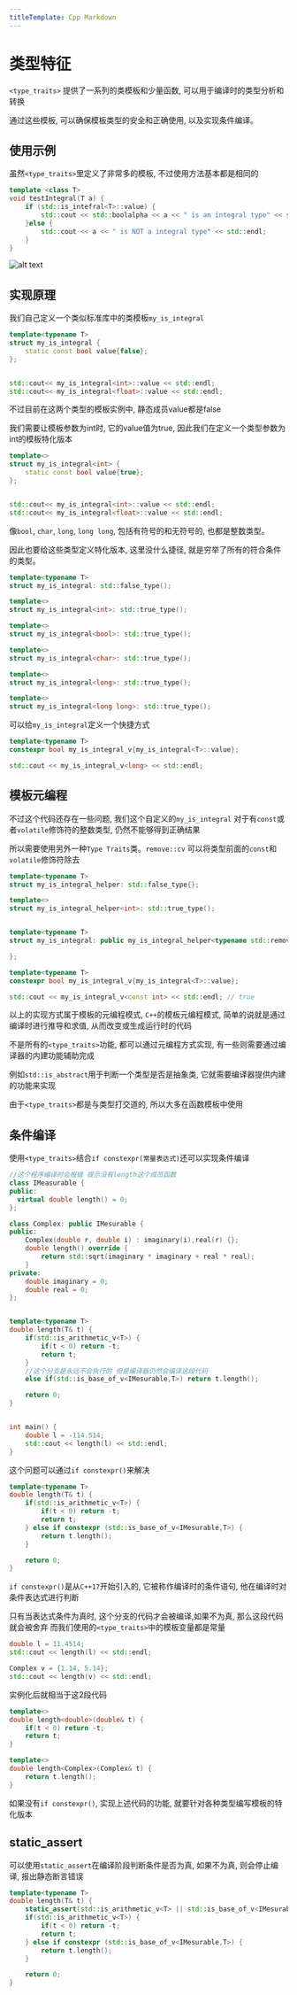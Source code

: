 ```yaml
---
titleTemplate: Cpp Markdown
---
```

# 类型特征


`<type_traits>` 提供了一系列的类模板和少量函数, 可以用于编译时的类型分析和转换


通过这些模板, 可以确保模板类型的安全和正确使用, 以及实现条件编译。

## 使用示例
虽然`<type_traits>`里定义了非常多的模板, 不过使用方法基本都是相同的

```cpp
template <class T>
void testIntegral(T a) {
    if (std::is_intefral<T>::value) {
        std::cout << std::boolalpha << a << " is an integral type" << std::endl;
    }else {
        std::cout << a << " is NOT a integral type" << std::endl;
    }
}
```
![alt text](type_traits.png)


## 实现原理
我们自己定义一个类似标准库中的类模板`my_is_integral`
```cpp
template<typename T>
struct my_is_integral {
    static const bool value{false};
};


std::cout<< my_is_integral<int>::value << std::endl;
std::cout<< my_is_integral<float>::value << std::endl;
```

不过目前在这两个类型的模板实例中, 静态成员value都是false


我们需要让模板参数为int时, 它的value值为true, 因此我们在定义一个类型参数为int的模板特化版本
```cpp
template<>
struct my_is_integral<int> {
    static const bool value{true};
};


std::cout<< my_is_integral<int>::value << std::endl;
std::cout<< my_is_integral<float>::value << std::endl;
```
像`bool`, `char`, `long`, `long long`, 包括有符号的和无符号的, 也都是整数类型。

因此也要给这些类型定义特化版本, 这里没什么捷径, 就是穷举了所有的符合条件的类型。
```cpp
template<typename T>
struct my_is_integral: std::false_type();

template<>
struct my_is_integral<int>: std::true_type();

template<>
struct my_is_integral<bool>: std::true_type();

template<>
struct my_is_integral<char>: std::true_type();

template<>
struct my_is_integral<long>: std::true_type();

template<>
struct my_is_integral<long long>: std::true_type();
```


可以给`my_is_integral`定义一个快捷方式
```cpp
template<typename T>
constexpr bool my_is_integral_v{my_is_integral<T>::value};

std::cout << my_is_integral_v<long> << std::endl;
```

## 模板元编程
不过这个代码还存在一些问题, 我们这个自定义的`my_is_integral` 对于有`const`或者`volatile`修饰符的整数类型, 仍然不能够得到正确结果

所以需要使用另外一种`Type Traits`类。`remove::cv` 可以将类型前面的`const`和`volatile`修饰符除去
```cpp
template<typename T>
struct my_is_integral_helper: std::false_type{};

template<>
struct my_is_integral_helper<int>: std::true_type();


template<typename T>
struct my_is_integral: public my_is_integral_helper<typename std::remove_cv<T>::type{

};

template<typename T>
constexpr bool my_is_integral_v{my_is_integral<T>::value};

std::cout << my_is_integral_v<const int> << std::endl; // true
```



以上的实现方式属于模板的元编程模式, `C++`的模板元编程模式, 简单的说就是通过编译时进行推导和求值, 从而改变或生成运行时的代码


不是所有的`<type_traits>`功能, 都可以通过元编程方式实现, 有一些则需要通过编译器的内建功能辅助完成

例如`std::is_abstract`用于判断一个类型是否是抽象类, 它就需要编译器提供内建的功能来实现

由于`<type_traits>`都是与类型打交道的, 所以大多在函数模板中使用


## 条件编译
使用`<type_traits>`结合`if constexpr(常量表达式)`还可以实现条件编译
```cpp
//这个程序编译时会报错 提示没有length这个成员函数
class IMeasurable {
public:
  virtual double length() = 0;
};

class Complex: public IMesurable {
public:
    Complex(double r, double i) : imaginary(i),real(r) {};
    double length() override {
        return std::sqrt(imaginary * imaginary + real * real);
    }
private:
    double imaginary = 0;
    double real = 0;
};


template<typename T>
double length(T& t) {
    if(std::is_arithmetic_v<T>) {
        if(t < 0) return -t;
        return t;
    }
    //这个分支是永远不会执行的 但是编译器仍然会编译这段代码
    else if(std::is_base_of_v<IMesurable,T>) return t.length();

    return 0;
}


int main() {
    double l = -114.514;
    std::cout << length(l) << std::endl;
}
```

这个问题可以通过`if constexpr()`来解决
```cpp
template<typename T>
double length(T& t) {
    if(std::is_arithmetic_v<T>) {
        if(t < 0) return -t;
        return t;
    } else if constexpr (std::is_base_of_v<IMesurable,T>) {
        return t.length();
    }

    return 0;
}
```

`if constexpr()`是从`C++17`开始引入的, 它被称作编译时的条件语句, 他在编译时对条件表达式进行判断

只有当表达式条件为真时, 这个分支的代码才会被编译,如果不为真, 那么这段代码就会被舍弃
而我们使用的`<type_traits>`中的模板变量都是常量

```cpp
double l = 11.4514;
std::cout << length(l) << std::endl;

Complex v = {1.14, 5.14};
std::cout << length(v) << std::endl;
```
实例化后就相当于这2段代码
```cpp
template<>
double length<double>(double& t) {
    if(t < 0) return -t;
    return t;
}

template<>
double length<Complex>(Complex& t) {
    return t.length();
}
```
如果没有`if constexpr()`, 实现上述代码的功能, 就要针对各种类型编写模板的特化版本

## static_assert
可以使用`static_assert`在编译阶段判断条件是否为真, 如果不为真, 则会停止编译, 报出静态断言错误
```cpp
template<typename T>
double length(T& t) {
    static_assert(std::is_arithmetic_v<T> || std::is_base_of_v<IMesurable,T>, "Error: Used a type that does not support calculating length")
    if(std::is_arithmetic_v<T>) {
        if(t < 0) return -t;
        return t;
    } else if constexpr (std::is_base_of_v<IMesurable,T>) {
        return t.length();
    }

    return 0;
}
```





